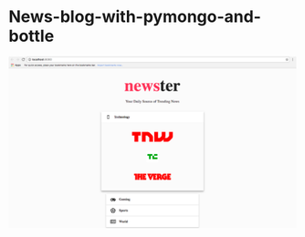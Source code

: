 # News-blog-with-pymongo-and-bottle
![Alt text](https://github.com/1996sajal/News-blog-with-pymongo-and-bottle/blob/master/output.png)
